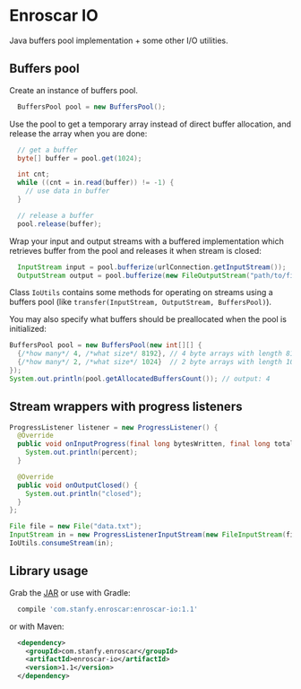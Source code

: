 Enroscar IO
===========
Java buffers pool implementation + some other I/O utilities.

Buffers pool
------------

Create an instance of buffers pool.
  ```java
    BuffersPool pool = new BuffersPool();
  ```

Use the pool to get a temporary array instead of direct buffer allocation, and release the array when you are done:
  ```java
    // get a buffer
    byte[] buffer = pool.get(1024);

    int cnt;
    while ((cnt = in.read(buffer)) != -1) {
      // use data in buffer
    }

    // release a buffer
    pool.release(buffer);
  ```

Wrap your input and output streams with a buffered implementation which retrieves buffer from the pool and releases it
when stream is closed:
  ```java
    InputStream input = pool.bufferize(urlConnection.getInputStream());
    OutputStream output = pool.bufferize(new FileOutputStream("path/to/file"));
  ```

Class `IoUtils` contains some methods for operating on streams using a buffers pool
(like `transfer(InputStream, OutputStream, BuffersPool)`).

You may also specify what buffers should be preallocated when the pool is initialized:
```java
BuffersPool pool = new BuffersPool(new int[][] {
  {/*how many*/ 4, /*what size*/ 8192}, // 4 byte arrays with length 8192
  {/*how many*/ 2, /*what size*/ 1024}  // 2 byte arrays with length 1024
});
System.out.println(pool.getAllocatedBuffersCount()); // output: 4
```


Stream wrappers with progress listeners
---------------------------------------

```java
ProgressListener listener = new ProgressListener() {
  @Override
  public void onInputProgress(final long bytesWritten, final long totalCount, final float percent) {
    System.out.println(percent);
  }

  @Override
  public void onOutputClosed() {
    System.out.println("closed");
  }
};

File file = new File("data.txt");
InputStream in = new ProgressListenerInputStream(new FileInputStream(file), listener, file.length());
IoUtils.consumeStream(in);
```

Library usage
-------------

Grab the [JAR](http://repository.sonatype.org/service/local/artifact/maven/redirect?r=central-proxy&g=com.stanfy.enroscar&a=enroscar-io&v=LATEST&e=jar)
or use with Gradle:
```groovy
  compile 'com.stanfy.enroscar:enroscar-io:1.1'
```
or with Maven:
```xml
  <dependency>
    <groupId>com.stanfy.enroscar</groupId>
    <artifactId>enroscar-io</artifactId>
    <version>1.1</version>
  </dependency>
```
